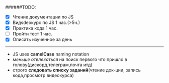 ######TODO:

- [x] Чтение документации по JS
- [x] Видsdеокурс по JS 1 час.(>5ч.)
- [x] Практика кода 1 час.
- [ ] Пройти тест 1 час.
- [x] Описать изученное за день

---

- JS uses **camelCase** naming notation
- _меньше отвлекаться_ на поиск первого что пришло в голову(дискорд,телеграм,почта итд)
- строго **следовать списку заданий**(чтение док-ции, запись кода,просмотр видеокурса)
